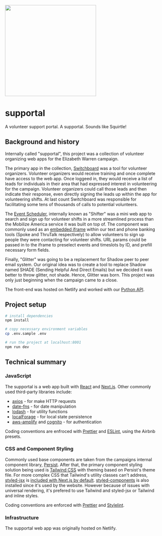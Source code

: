 <img src="https://static.pokemonpets.com/images/monsters-images-800-800/7-Squirtle.png" width="300" />

# supportal

A volunteer support portal. A supportal. Sounds like Squirtle!

## Background and history

Internally called "supportal", this project was a collection of volunteer organizing web apps for the Elizabeth Warren campaign.

The primary app in the collection, [Switchboard](http://switchboard.elizabethwarren.com/) was a tool for volunteer organizers. Volunteer organizers would receive training and once complete have access to the web app. Once loggeed in, they would receive a list of leads for individuals in their area that had expressed interest in volunteering for the campaign. Volunteer organizers could call those leads and then indicate their response, even directly signing the leads up within the app for volunteering shifts. At last count Switchboard was responsible for facilitating some tens of thousands of calls to potential volunteers.

The [Event Scheduler](https://switchboard.elizabethwarren.com/event-scheduler), internally known as "Shifter" was a mini web app to search and sign up for volunteer shifts in a more streamlined process than the Mobilize America service it was built on top of. The component was commonly used as an [embedded iframe](https://switchboard.elizabethwarren.com/embed/event-scheduler) within our text and phone banking tools (Spoke and ThruTalk respectively) to allow volunteers to sign up people they were contacting for volunteer shifts. URL params could be passed in to the iframe to preselect events and timeslots by ID, and prefill necessary form fields.

Finally, "Glitter" was going to be a replacement for Shadow peer to peer email system. Our original idea was to create a tool to replace Shadow named SHADE (Sending Helpful And Direct Emails) but we decided it was better to throw glitter, not shade. Hence, Glitter was born. This project was only just beginning when the campaign came to a close.

The front-end was hosted on Netlify and worked with our [Python API](https://github.com/Elizabeth-Warren/supportal-backend).

## Project setup

```sh
# install dependencies
npm install

# copy necessary environment variables
cp .env.sample .env

# run the project at localhost:8001
npm run dev
```


## Technical summary

### JavaScript
The supportal is a web app built with [React](https://reactjs.org/docs/getting-started.html) and [Next.js](https://nextjs.org/docs). Other commonly used third-party libraries include:

* [axios](https://github.com/axios/axios) - for make HTTP requests
* [date-fns](https://date-fns.org/v2.6.0/docs/) - for date manipulation
* [lodash](https://lodash.com/docs/) - for utility functions
* [localForage](https://localforage.github.io/localForage/) - for local state persistence
* [aws-amplify](https://aws-amplify.github.io/docs/js/authentication) and [cognito](https://www.npmjs.com/package/amazon-cognito-identity-js) - for authentication

Coding conventions are enfroced with [Prettier](https://prettier.io/) and [ESLint](https://eslint.org/), using the Airbnb presets.

### CSS and Component Styling

Commonly used base components are taken from the campaigns internal component library, [Persist](https://github.com/Elizabeth-Warren/persist). After that, the primary component styling solution being used is [Tailwind CSS](https://tailwindcss.com/docs/) with theming based on Persist's theme file. For more complex CSS that Tailwind's utility classes can't address, [styled-jsx](https://github.com/zeit/styled-jsx) is [included with Next.js by default](https://nextjs.org/docs#built-in-css-support). [styled-components](https://www.styled-components.com/) is also installed since it's used by the website. However because of issues with universal rendering, it's prefered to use Tailwind and styled-jsx or Tailwind and inline styles.

Coding conventions are enforced with [Prettier](https://prettier.io/) and [Stylelint](https://stylelint.io/).

### Infrastructure

The supportal web app was originally hosted on Netlify.